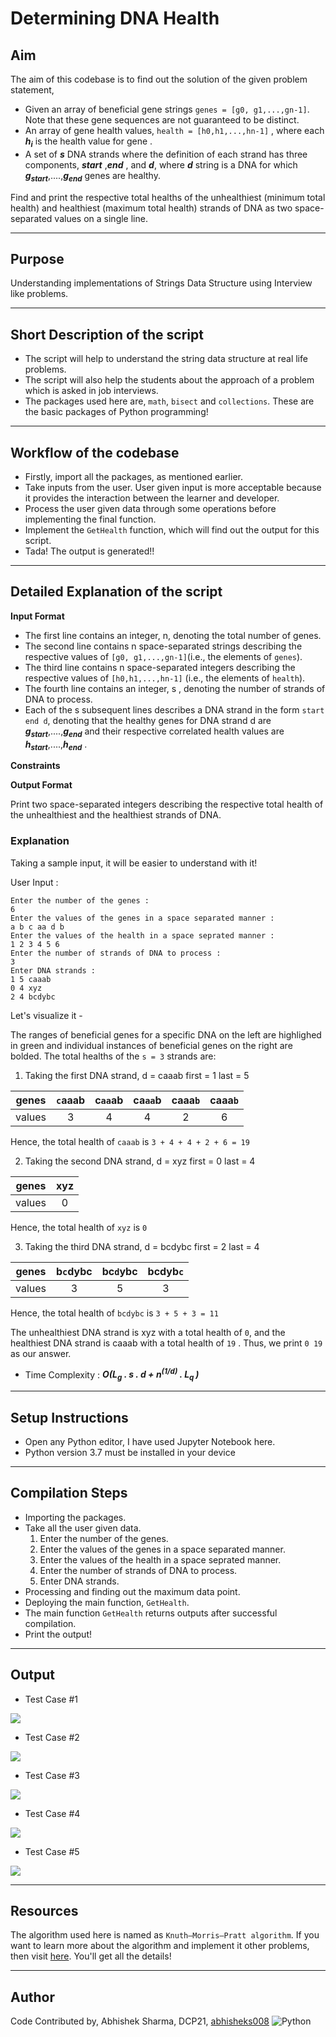 # Determining DNA Health

## Aim

The aim of this codebase is to find out the solution of the given problem statement,

- Given an array of beneficial gene strings `genes = [g0, g1,...,gn-1]`. Note that these gene sequences are not guaranteed to be distinct.
- An array of gene health values, `health = [h0,h1,...,hn-1]` , where each **_h<sub>i</sub>_** is the health value for gene .
- A set of **_s_** DNA strands where the definition of each strand has three components, **_start_** ,**_end_** , and **_d_**, where **_d_** string is a DNA for which **_g<sub>start</sub>_**,....,**_g<sub>end</sub>_** genes are healthy.

Find and print the respective total healths of the unhealthiest (minimum total health) and healthiest (maximum total health) strands of DNA as two space-separated values on a single line.

---

## Purpose

Understanding implementations of Strings Data Structure using Interview like problems.

---

## Short Description of the script

- The script will help to understand the string data structure at real life problems.
- The script will also help the students about the approach of a problem which is asked in job interviews.
- The packages used here are, `math`, `bisect` and `collections`. These are the basic packages of Python programming!

---

## Workflow of the codebase

- Firstly, import all the packages, as mentioned earlier.
- Take inputs from the user. User given input is more acceptable because it provides the interaction between the learner and developer.
- Process the user given data through some operations before implementing the final function.
- Implement the `GetHealth` function, which will find out the output for this script.
- Tada! The output is generated!!

---

## Detailed Explanation of the script

**Input Format**

- The first line contains an integer, n, denoting the total number of genes.
- The second line contains n space-separated strings describing the respective values of `[g0, g1,...,gn-1]`(i.e., the elements of `genes`).
- The third line contains n space-separated integers describing the respective values of `[h0,h1,...,hn-1]` (i.e., the elements of `health`).
- The fourth line contains an integer, s , denoting the number of strands of DNA to process.
- Each of the s subsequent lines describes a DNA strand in the form `start end d`, denoting that the healthy genes for DNA strand d are **_g<sub>start</sub>_**,....,**_g<sub>end</sub>_** and their respective correlated health values are **_h<sub>start</sub>_**,....,**_h<sub>end</sub>_** .

**Constraints**

**Output Format**

Print two space-separated integers describing the respective total health of the unhealthiest and the healthiest strands of DNA.

### Explanation

Taking a sample input, it will be easier to understand with it!

User Input :

```
Enter the number of the genes :
6
Enter the values of the genes in a space separated manner :
a b c aa d b
Enter the values of the health in a space seprated manner :
1 2 3 4 5 6
Enter the number of strands of DNA to process :
3
Enter DNA strands :
1 5 caaab
0 4 xyz
2 4 bcdybc
```

Let's visualize it -

The ranges of beneficial genes for a specific DNA on the left are highlighed in green and individual instances of beneficial genes on the right are bolded. The total healths of the `s = 3` strands are:

1. Taking the first DNA strand,
   d = caaab
   first = 1
   last = 5

| genes  | `c`aaab | c`aa`ab | ca`aa`b | caaa`b` | caaa`b` |
| :----: | :-----: | :-----: | :-----: | :-----: | :-----: |
| values |    3    |    4    |    4    |    2    |    6    |

Hence, the total health of `caaab` is `3 + 4 + 4 + 2 + 6 = 19`

2. Taking the second DNA strand,
   d = xyz
   first = 0
   last = 4

| genes  | xyz |
| :----: | :-: |
| values |  0  |

Hence, the total health of `xyz` is `0`

3. Taking the third DNA strand,
   d = bcdybc
   first = 2
   last = 4

| genes  | b`c`dybc | bc`d`ybc | bcdyb`c` |
| :----: | :------: | :------: | :------: |
| values |    3     |    5     |    3     |

Hence, the total health of `bcdybc` is `3 + 5 + 3 = 11`

The unhealthiest DNA strand is xyz with a total health of `0`, and the healthiest DNA strand is caaab with a total health of `19` . Thus, we print `0 19` as our answer.

- Time Complexity : **_O(L<sub>g</sub> . s . d + n<sup>(1/d)</sup> . L<sub>q </sub>)_**

---

## Setup Instructions

- Open any Python editor, I have used Jupyter Notebook here.
- Python version 3.7 must be installed in your device

---

## Compilation Steps

- Importing the packages.
- Take all the user given data.
  1. Enter the number of the genes.
  2. Enter the values of the genes in a space separated manner.
  3. Enter the values of the health in a space seprated manner.
  4. Enter the number of strands of DNA to process.
  5. Enter DNA strands.
- Processing and finding out the maximum data point.
- Deploying the main function, `GetHealth`.
- The main function `GetHealth` returns outputs after successful compilation.
- Print the output!

---

## Output

- Test Case #1

![](https://github.com/abhisheks008/PyAlgo-Tree/blob/patch-1/Strings/Determining%20DNA%20Health/Images/dna1.png)

- Test Case #2

![](https://github.com/abhisheks008/PyAlgo-Tree/blob/patch-1/Strings/Determining%20DNA%20Health/Images/dna2.png)

- Test Case #3

![](https://github.com/abhisheks008/PyAlgo-Tree/blob/patch-1/Strings/Determining%20DNA%20Health/Images/dna3.png)

- Test Case #4

![](https://github.com/abhisheks008/PyAlgo-Tree/blob/patch-1/Strings/Determining%20DNA%20Health/Images/dna4.png)

- Test Case #5

![](https://github.com/abhisheks008/PyAlgo-Tree/blob/patch-1/Strings/Determining%20DNA%20Health/Images/dna5.png)

---

## Resources

The algorithm used here is named as `Knuth–Morris–Pratt algorithm`. If you want to learn more about the algorithm and implement it other problems, then visit [here](https://www.geeksforgeeks.org/python-program-for-kmp-algorithm-for-pattern-searching-2/). You'll get all the details!

---

## Author

Code Contributed by, Abhishek Sharma, DCP21, [abhisheks008](https://github.com/abhisheks008)
<img alt="Python" src="https://img.shields.io/badge/python%20-%2314354C.svg?&style=for-the-badge&logo=python&logoColor=white"/>
